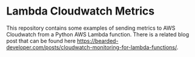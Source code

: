 # Lambda Cloudwatch Metrics

This repository contains some examples of sending metrics to AWS Cloudwatch from a Python AWS Lambda function. There is a related blog post that can be found here https://bearded-developer.com/posts/cloudwatch-monitoring-for-lambda-functions/.